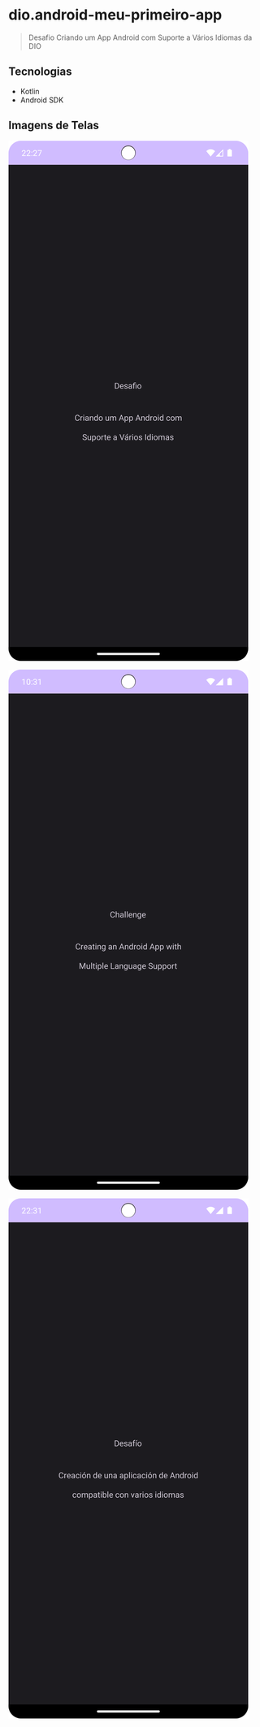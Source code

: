# dio.android-meu-primeiro-app

> Desafio Criando um App Android com Suporte a Vários Idiomas da DIO

## Tecnologias

- Kotlin
- Android SDK

## Imagens de Telas

![print-default](/files/Screenshot_01.png)

![print-en](/files/Screenshot_02.png)

![priny-es](/files/Screenshot_03.png)
